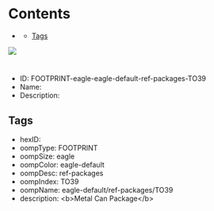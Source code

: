 



Contents
========

* [](#)
	* [Tags](#tags)
  
![][im]
# 

- ID: FOOTPRINT-eagle-eagle-default-ref-packages-TO39
- Name: 
- Description: 

## Tags

- hexID: 
- oompType: FOOTPRINT
- oompSize: eagle
- oompColor: eagle-default
- oompDesc: ref-packages
- oompIndex: TO39
- oompName: eagle-default/ref-packages/TO39
- description: &lt;b&gt;Metal Can Package&lt;/b&gt;



[im]: image.png
